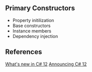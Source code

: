 ## Primary Constructors
- Property initilization
- Base constructors
- Instance members
- Dependency injection

## References
[What's new in C# 12](https://learn.microsoft.com/en-gb/dotnet/csharp/whats-new/csharp-12)
[Announcing C# 12](https://devblogs.microsoft.com/dotnet/announcing-csharp-12/)
